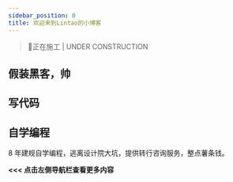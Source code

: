 ```yaml
---
sidebar_position: 0
title: 欢迎来到Lintao的小博客
---
```


> 👷正在施工 | UNDER CONSTRUCTION

## 假装黑客，帅


## 写代码

## 自学编程

8 年建规自学编程，逃离设计院大坑，提供转行咨询服务，整点薯条钱。

**\<\<\< 点击左侧导航栏查看更多内容**

